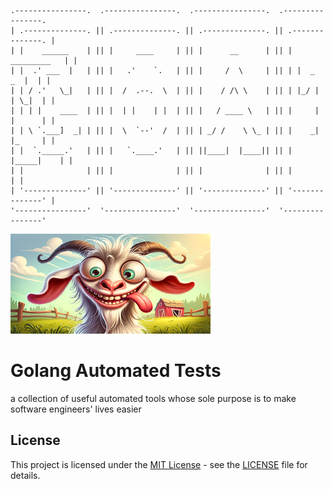```
.----------------.  .----------------.  .----------------.  .----------------.
| .--------------. || .--------------. || .--------------. || .--------------. |
| |    ______    | || |     ____     | || |      __      | || |  _________   | |
| |  .' ___  |   | || |   .'    `.   | || |     /  \     | || | |  _   _  |  | |
| | / .'   \_|   | || |  /  .--.  \  | || |    / /\ \    | || | |_/ | | \_|  | |
| | | |    ____  | || |  | |    | |  | || |   / ____ \   | || |     | |      | |
| | \ `.___]  _| | || |  \  `--'  /  | || | _/ /    \ \_ | || |    _| |_     | |
| |  `._____.'   | || |   `.____.'   | || ||____|  |____|| || |   |_____|    | |
| |              | || |              | || |              | || |              | |
| '--------------' || '--------------' || '--------------' || '--------------' |
'----------------'  '----------------'  '----------------'  '----------------'
```
![GOAT](logo/goat.png)
# Golang Automated Tests
a collection of useful automated tools whose sole purpose is to make software engineers' lives easier

## License
This project is licensed under the [MIT License](https://opensource.org/license/mit) - see the [LICENSE](LICENSE) file for details.
